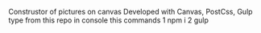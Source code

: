 Construstor of pictures on canvas 
Developed with Canvas, PostCss, Gulp 
type from this repo in console this commands 1 npm i 2 gulp 
